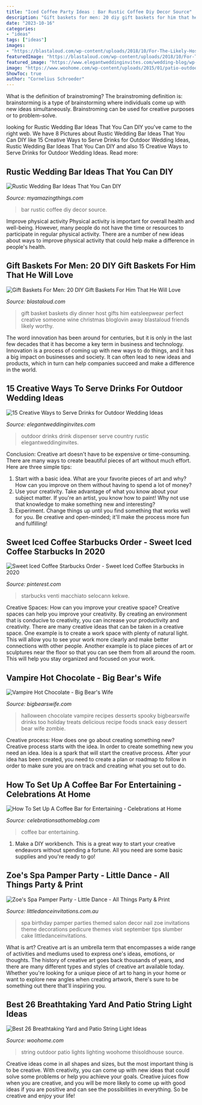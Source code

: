 ```yaml
---
title: "Iced Coffee Party Ideas : Bar Rustic Coffee Diy Decor Source"
description: "Gift baskets for men: 20 diy gift baskets for him that he will love"
date: "2023-10-16"
categories:
- "ideas"
tags: ["ideas"]
images:
- "https://blastaloud.com/wp-content/uploads/2018/10/For-The-Likely-Host.jpg"
featuredImage: "https://blastaloud.com/wp-content/uploads/2018/10/For-The-Likely-Host.jpg"
featured_image: "https://www.elegantweddinginvites.com/wedding-blog/wp-content/uploads/2015/06/country-rustic-outdoor-wedding-drink-dispenser-ideas.jpg"
image: "https://www.woohome.com/wp-content/uploads/2015/01/patio-outdoor-string-lights-woohome-26.jpg"
ShowToc: true
author: "Cornelius Schroeder"
---
```



What is the definition of brainstroming?
The brainstroming definition is:
brainstorming is a type of brainstorming where individuals come up with new ideas simultaneously. Brainstroming can be used for creative purposes or to problem-solve.

	

		
looking for Rustic Wedding Bar Ideas That You Can DIY you've came to the right web. We have 8 Pictures about Rustic Wedding Bar Ideas That You Can DIY like 15 Creative Ways to Serve Drinks for Outdoor Wedding Ideas, Rustic Wedding Bar Ideas That You Can DIY and also 15 Creative Ways to Serve Drinks for Outdoor Wedding Ideas. Read more:
		
    
## Rustic Wedding Bar Ideas That You Can DIY

<img loading=lazy src="http://myamazingthings.com/wp-content/uploads/2018/06/rustic-wedding-bar-2-.jpg" onerror="this.onerror=null;this.src='https://tse2.mm.bing.net/th?id=OIP.TGkoL1HUz4vudCl1no43UAHaLF&amp;pid=15.1';" alt="Rustic Wedding Bar Ideas That You Can DIY">

_Source: myamazingthings.com_

>bar rustic coffee diy decor source. 

	

Improve physical activity
Physical activity is important for overall health and well-being. However, many people do not have the time or resources to participate in regular physical activity. There are a number of new ideas about ways to improve physical activity that could help make a difference in people's health.

    
## Gift Baskets For Men: 20 DIY Gift Baskets For Him That He Will Love

<img loading=lazy src="https://blastaloud.com/wp-content/uploads/2018/10/For-The-Likely-Host.jpg" onerror="this.onerror=null;this.src='https://tse1.mm.bing.net/th?id=OIP.35Gi33CW3Xkcdb-ONlj0EQHaKN&amp;pid=15.1';" alt="Gift Baskets For Men: 20 DIY Gift Baskets For Him That He Will Love">

_Source: blastaloud.com_

>gift basket baskets diy dinner host gifts him eatsleepwear perfect creative someone wine christmas bloglovin away blastaloud friends likely worthy. 

	

The word innovation has been around for centuries, but it is only in the last few decades that it has become a key term in business and technology. Innovation is a process of coming up with new ways to do things, and it has a big impact on businesses and society. It can often lead to new ideas and products, which in turn can help companies succeed and make a difference in the world.

    
## 15 Creative Ways To Serve Drinks For Outdoor Wedding Ideas

<img loading=lazy src="https://www.elegantweddinginvites.com/wedding-blog/wp-content/uploads/2015/06/country-rustic-outdoor-wedding-drink-dispenser-ideas.jpg" onerror="this.onerror=null;this.src='https://tse4.mm.bing.net/th?id=OIP.p6hxl9JYVtRH8a-yiPkP5wHaLH&amp;pid=15.1';" alt="15 Creative Ways to Serve Drinks for Outdoor Wedding Ideas">

_Source: elegantweddinginvites.com_

>outdoor drinks drink dispenser serve country rustic elegantweddinginvites. 

	

Conclusion:
Creative art doesn't have to be expensive or time-consuming. There are many ways to create beautiful pieces of art without much effort. Here are three simple tips: 
1) Start with a basic idea. What are your favorite pieces of art and why? How can you improve on them without having to spend a lot of money? 
2) Use your creativity. Take advantage of what you know about your subject matter. If you're an artist, you know how to paint! Why not use that knowledge to make something new and interesting? 
3) Experiment. Change things up until you find something that works well for you. Be creative and open-minded; it'll make the process more fun and fulfilling!

    
## Sweet Iced Coffee Starbucks Order - Sweet Iced Coffee Starbucks In 2020

<img loading=lazy src="https://i.pinimg.com/736x/fe/07/5d/fe075d68664360419d980d67904804e5.jpg" onerror="this.onerror=null;this.src='https://tse1.mm.bing.net/th?id=OIP.PtusBBHP-o9TUo-pJ9KRgwHaNL&amp;pid=15.1';" alt="Sweet Iced Coffee Starbucks Order - Sweet Iced Coffee Starbucks in 2020">

_Source: pinterest.com_

>starbucks venti macchiato selocann kekwe. 

	

Creative Spaces: How can you improve your creative space?
Creative spaces can help you improve your creativity. By creating an environment that is conducive to creativity, you can increase your productivity and creativity. There are many creative ideas that can be taken in a creative space. One example is to create a work space with plenty of natural light. This will allow you to see your work more clearly and make better connections with other people. Another example is to place pieces of art or sculptures near the floor so that you can see them from all around the room. This will help you stay organized and focused on your work.

    
## Vampire Hot Chocolate - Big Bear&#039;s Wife

<img loading=lazy src="https://www.bigbearswife.com/wp-content/uploads/2016/08/Vampire-Hot-Chocolate-7.jpg" onerror="this.onerror=null;this.src='https://tse4.mm.bing.net/th?id=OIP.4G-x_XJ-oTF2Ix4gaigYogHaLH&amp;pid=15.1';" alt="Vampire Hot Chocolate - Big Bear&#039;s Wife">

_Source: bigbearswife.com_

>halloween chocolate vampire recipes desserts spooky bigbearswife drinks too holiday treats delicious recipe foods snack easy dessert bear wife zombie. 

	

Creative process: How does one go about creating something new?
Creative process starts with the idea. In order to create something new you need an idea. Idea is a spark that will start the creative process. After your idea has been created, you need to create a plan or roadmap to follow in order to make sure you are on track and creating what you set out to do.

    
## How To Set Up A Coffee Bar For Entertaining - Celebrations At Home

<img loading=lazy src="https://celebrationsathomeblog.com/wp-content/uploads/2011/11/coffee-bar-1.jpg" onerror="this.onerror=null;this.src='https://tse4.mm.bing.net/th?id=OIP.xMxLBgl_CciPDU4efPo8IgHaLS&amp;pid=15.1';" alt="How To Set Up A Coffee Bar for Entertaining - Celebrations at Home">

_Source: celebrationsathomeblog.com_

>coffee bar entertaining. 

	

1. Make a DIY workbench. This is a great way to start your creative endeavors without spending a fortune. All you need are some basic supplies and you're ready to go!

    
## Zoe&#039;s Spa Pamper Party - Little Dance - All Things Party &amp; Print

<img loading=lazy src="http://cdn3.bigcommerce.com/s-zzx0lnhv/product_images/uploaded_images/b7e06409-2eff-4090-a9ae-ddf19e80a18b.jpg?t=1428388654" onerror="this.onerror=null;this.src='https://tse3.mm.bing.net/th?id=OIP.rMCibBBgf7U2_LGy9avdpAHaJ3&amp;pid=15.1';" alt="Zoe&#039;s Spa Pamper Party - Little Dance - All Things Party &amp; Print">

_Source: littledanceinvitations.com.au_

>spa birthday pamper parties themed salon decor nail zoe invitations theme decorations pedicure themes visit september tips slumber cake littledanceinvitations. 

	

What is art?
Creative art is an umbrella term that encompasses a wide range of activities and mediums used to express one's ideas, emotions, or thoughts. The history of creative art goes back thousands of years, and there are many different types and styles of creative art available today. Whether you're looking for a unique piece of art to hang in your home or want to explore new angles when creating artwork, there's sure to be something out there that'll inspiring you.

    
## Best 26 Breathtaking Yard And Patio String Light Ideas

<img loading=lazy src="https://www.woohome.com/wp-content/uploads/2015/01/patio-outdoor-string-lights-woohome-26.jpg" onerror="this.onerror=null;this.src='https://tse3.mm.bing.net/th?id=OIP.YIVpFQDw9oYBz58afC9NBAHaLH&amp;pid=15.1';" alt="Best 26 Breathtaking Yard and Patio String Light Ideas">

_Source: woohome.com_

>string outdoor patio lights lighting woohome thisoldhouse source. 

	

Creative ideas come in all shapes and sizes, but the most important thing is to be creative. With creativity, you can come up with new ideas that could solve some problems or help you achieve your goals. Creative juices flow when you are creative, and you will be more likely to come up with good ideas if you are positive and can see the possibilities in everything. So be creative and enjoy your life!

